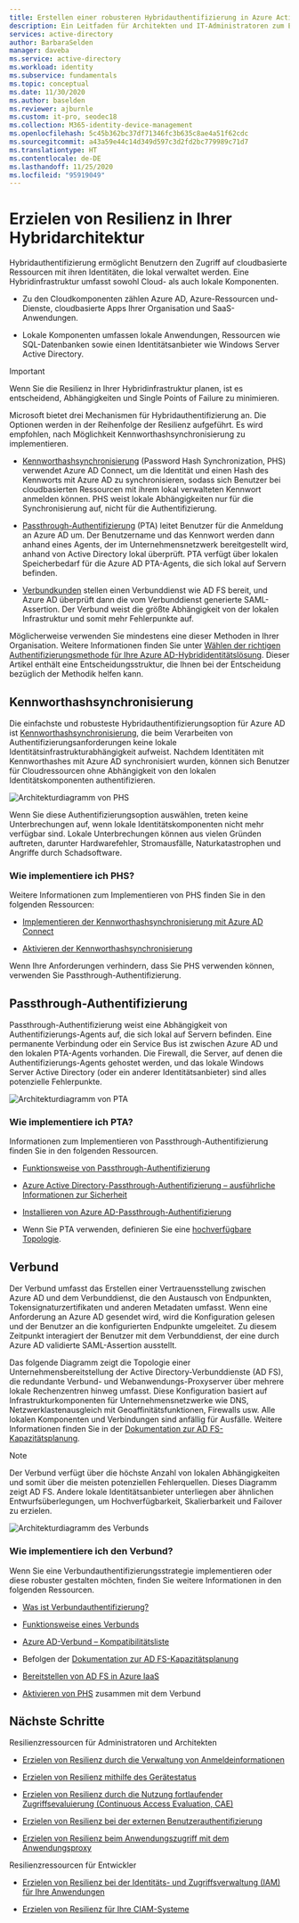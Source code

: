 ```yaml
---
title: Erstellen einer robusteren Hybridauthentifizierung in Azure Active Directory
description: Ein Leitfaden für Architekten und IT-Administratoren zum Erstellen einer robusten Hybridinfrastruktur.
services: active-directory
author: BarbaraSelden
manager: daveba
ms.service: active-directory
ms.workload: identity
ms.subservice: fundamentals
ms.topic: conceptual
ms.date: 11/30/2020
ms.author: baselden
ms.reviewer: ajburnle
ms.custom: it-pro, seodec18
ms.collection: M365-identity-device-management
ms.openlocfilehash: 5c45b362bc37df71346fc3b635c8ae4a51f62cdc
ms.sourcegitcommit: a43a59e44c14d349d597c3d2fd2bc779989c71d7
ms.translationtype: HT
ms.contentlocale: de-DE
ms.lasthandoff: 11/25/2020
ms.locfileid: "95919049"
---
```

# <a name="build-resilience-in-your-hybrid-architecture"></a>Erzielen von Resilienz in Ihrer Hybridarchitektur

Hybridauthentifizierung ermöglicht Benutzern den Zugriff auf cloudbasierte Ressourcen mit ihren Identitäten, die lokal verwaltet werden. Eine Hybridinfrastruktur umfasst sowohl Cloud- als auch lokale Komponenten.

* Zu den Cloudkomponenten zählen Azure AD, Azure-Ressourcen und-Dienste, cloudbasierte Apps Ihrer Organisation und SaaS-Anwendungen.

* Lokale Komponenten umfassen lokale Anwendungen, Ressourcen wie SQL-Datenbanken sowie einen Identitätsanbieter wie Windows Server Active Directory. 

> [!IMPORTANT]
> Wenn Sie die Resilienz in Ihrer Hybridinfrastruktur planen, ist es entscheidend, Abhängigkeiten und Single Points of Failure zu minimieren. 

Microsoft bietet drei Mechanismen für Hybridauthentifizierung an. Die Optionen werden in der Reihenfolge der Resilienz aufgeführt. Es wird empfohlen, nach Möglichkeit Kennworthashsynchronisierung zu implementieren.

* [Kennworthashsynchronisierung](../hybrid/whatis-phs.md) (Password Hash Synchronization, PHS) verwendet Azure AD Connect, um die Identität und einen Hash des Kennworts mit Azure AD zu synchronisieren, sodass sich Benutzer bei cloudbasierten Ressourcen mit ihrem lokal verwalteten Kennwort anmelden können. PHS weist lokale Abhängigkeiten nur für die Synchronisierung auf, nicht für die Authentifizierung.

* [Passthrough-Authentifizierung](../hybrid/how-to-connect-pta.md) (PTA) leitet Benutzer für die Anmeldung an Azure AD um. Der Benutzername und das Kennwort werden dann anhand eines Agents, der im Unternehmensnetzwerk bereitgestellt wird, anhand von Active Directory lokal überprüft. PTA verfügt über lokalen Speicherbedarf für die Azure AD PTA-Agents, die sich lokal auf Servern befinden.

* [Verbundkunden](../hybrid/whatis-fed.md) stellen einen Verbunddienst wie AD FS bereit, und Azure AD überprüft dann die vom Verbunddienst generierte SAML-Assertion. Der Verbund weist die größte Abhängigkeit von der lokalen Infrastruktur und somit mehr Fehlerpunkte auf. 

   
‎Möglicherweise verwenden Sie mindestens eine dieser Methoden in Ihrer Organisation. Weitere Informationen finden Sie unter [Wählen der richtigen Authentifizierungsmethode für Ihre Azure AD-Hybrididentitätslösung](../hybrid/choose-ad-authn.md). Dieser Artikel enthält eine Entscheidungsstruktur, die Ihnen bei der Entscheidung bezüglich der Methodik helfen kann.

## <a name="password-hash-synchronization"></a>Kennworthashsynchronisierung

Die einfachste und robusteste Hybridauthentifizierungsoption für Azure AD ist [Kennworthashsynchronisierung](../hybrid/whatis-phs.md), die beim Verarbeiten von Authentifizierungsanforderungen keine lokale Identitätsinfrastrukturabhängigkeit aufweist. Nachdem Identitäten mit Kennworthashes mit Azure AD synchronisiert wurden, können sich Benutzer für Cloudressourcen ohne Abhängigkeit von den lokalen Identitätskomponenten authentifizieren. 

![Architekturdiagramm von PHS](./media/resilience-in-hybrid/admin-resilience-password-hash-sync.png)

Wenn Sie diese Authentifizierungsoption auswählen, treten keine Unterbrechungen auf, wenn lokale Identitätskomponenten nicht mehr verfügbar sind. Lokale Unterbrechungen können aus vielen Gründen auftreten, darunter Hardwarefehler, Stromausfälle, Naturkatastrophen und Angriffe durch Schadsoftware. 

### <a name="how-do-i-implement-phs"></a>Wie implementiere ich PHS?

Weitere Informationen zum Implementieren von PHS finden Sie in den folgenden Ressourcen:

* [Implementieren der Kennworthashsynchronisierung mit Azure AD Connect](../hybrid/how-to-connect-password-hash-synchronization.md)

* [Aktivieren der Kennworthashsynchronisierung](../hybrid/how-to-connect-password-hash-synchronization.md)

Wenn Ihre Anforderungen verhindern, dass Sie PHS verwenden können, verwenden Sie Passthrough-Authentifizierung.

## <a name="pass-through-authentication"></a>Passthrough-Authentifizierung

Passthrough-Authentifizierung weist eine Abhängigkeit von Authentifizierungs-Agents auf, die sich lokal auf Servern befinden. Eine permanente Verbindung oder ein Service Bus ist zwischen Azure AD und den lokalen PTA-Agents vorhanden. Die Firewall, die Server, auf denen die Authentifizierungs-Agents gehostet werden, und das lokale Windows Server Active Directory (oder ein anderer Identitätsanbieter) sind alles potenzielle Fehlerpunkte. 

![Architekturdiagramm von PTA](./media/resilience-in-hybrid/admin-resilience-pass-through-authentication.png)

### <a name="how-do-i-implement-pta"></a>Wie implementiere ich PTA?

Informationen zum Implementieren von Passthrough-Authentifizierung finden Sie in den folgenden Ressourcen.

* [Funktionsweise von Passthrough-Authentifizierung](../hybrid/how-to-connect-pta-how-it-works.md)

* [Azure Active Directory-Passthrough-Authentifizierung – ausführliche Informationen zur Sicherheit](../hybrid/how-to-connect-pta-security-deep-dive.md)

* [Installieren von Azure AD-Passthrough-Authentifizierung](../hybrid/how-to-connect-pta-quick-start.md)

* Wenn Sie PTA verwenden, definieren Sie eine [hochverfügbare Topologie](../hybrid/how-to-connect-pta-quick-start.md).

 ## <a name="federation"></a>Verbund

Der Verbund umfasst das Erstellen einer Vertrauensstellung zwischen Azure AD und dem Verbunddienst, die den Austausch von Endpunkten, Tokensignaturzertifikaten und anderen Metadaten umfasst. Wenn eine Anforderung an Azure AD gesendet wird, wird die Konfiguration gelesen und der Benutzer an die konfigurierten Endpunkte umgeleitet. Zu diesem Zeitpunkt interagiert der Benutzer mit dem Verbunddienst, der eine durch Azure AD validierte SAML-Assertion ausstellt. 

Das folgende Diagramm zeigt die Topologie einer Unternehmensbereitstellung der Active Directory-Verbunddienste (AD FS), die redundante Verbund- und Webanwendungs-Proxyserver über mehrere lokale Rechenzentren hinweg umfasst. Diese Konfiguration basiert auf Infrastrukturkomponenten für Unternehmensnetzwerke wie DNS, Netzwerklastenausgleich mit Geoaffinitätsfunktionen, Firewalls usw. Alle lokalen Komponenten und Verbindungen sind anfällig für Ausfälle. Weitere Informationen finden Sie in der [Dokumentation zur AD FS-Kapazitätsplanung](https://docs.microsoft.com/windows-server/identity/ad-fs/design/planning-for-ad-fs-server-capacity).

> [!NOTE]
>  Der Verbund verfügt über die höchste Anzahl von lokalen Abhängigkeiten und somit über die meisten potenziellen Fehlerquellen. Dieses Diagramm zeigt AD FS. Andere lokale Identitätsanbieter unterliegen aber ähnlichen Entwurfsüberlegungen, um Hochverfügbarkeit, Skalierbarkeit und Failover zu erzielen.

![Architekturdiagramm des Verbunds](./media/resilience-in-hybrid/admin-resilience-federation.png)

 ### <a name="how-do-i-implement-federation"></a>Wie implementiere ich den Verbund?

Wenn Sie eine Verbundauthentifizierungsstrategie implementieren oder diese robuster gestalten möchten, finden Sie weitere Informationen in den folgenden Ressourcen.

* [Was ist Verbundauthentifizierung?](../hybrid/whatis-fed.md)

* [Funktionsweise eines Verbunds](../hybrid/how-to-connect-fed-whatis.md)

* [Azure AD-Verbund – Kompatibilitätsliste](../hybrid/how-to-connect-fed-compatibility.md)

* Befolgen der [Dokumentation zur AD FS-Kapazitätsplanung](https://docs.microsoft.com/windows-server/identity/ad-fs/design/planning-for-ad-fs-server-capacity)

* [Bereitstellen von AD FS in Azure IaaS](https://docs.microsoft.com/windows-server/identity/ad-fs/deployment/how-to-connect-fed-azure-adfs)

* [Aktivieren von PHS](../hybrid/tutorial-phs-backup.md) zusammen mit dem Verbund

## <a name="next-steps"></a>Nächste Schritte
Resilienzressourcen für Administratoren und Architekten
 
* [Erzielen von Resilienz durch die Verwaltung von Anmeldeinformationen](resilience-in-credentials.md)

* [Erzielen von Resilienz mithilfe des Gerätestatus](resilience-with-device-states.md)

* [Erzielen von Resilienz durch die Nutzung fortlaufender Zugriffsevaluierung (Continuous Access Evaluation, CAE)](resilience-with-continuous-access-evaluation.md)

* [Erzielen von Resilienz bei der externen Benutzerauthentifizierung](resilience-b2b-authentication.md)

* [Erzielen von Resilienz beim Anwendungszugriff mit dem Anwendungsproxy](resilience-on-premises-access.md)

Resilienzressourcen für Entwickler

* [Erzielen von Resilienz bei der Identitäts- und Zugriffsverwaltung (IAM) für Ihre Anwendungen](resilience-app-development-overview.md)

* [Erzielen von Resilienz für Ihre CIAM-Systeme](resilience-b2c.md)
